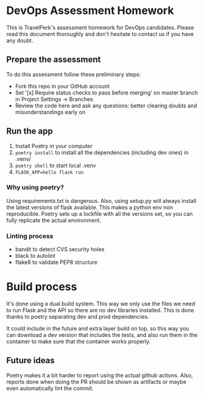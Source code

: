# DevOps Assessment Homework

This is TravelPerk's assessment homework for DevOps candidates. Please read
this document thoroughly and don't hesitate to contact us if you have any doubt.

## Prepare the assessment

To do this assessment follow these preliminary steps:

  * Fork this repo in your GitHub account
  * Set '[x] Require status checks to pass before merging' on master branch in Project Settings -> Branches
  * Review the code here and ask any questions: better clearing doubts and misunderstandings early on
  

## Run the app

1. Install Poetry in your computer
2. `poetry install` to install all the dependencies (including dev ones) in .venv/
3. `poetry shell` to start local .venv
4. `FLASK_APP=hello flask run`

### Why using poetry?

Using requirements.txt is dangerous. Also, using setup.py will always install the latest versions of flask available.
This makes a python env non reproducible. Poetry sets up a lockfile with all the versions set, so you can fully replicate
the actual environment.

### Linting process

* bandit to detect CVS security holes
* black to autolint
* flake8 to validate PEP8 structure

# Build process

It's done using a dual build system. This way we only use the files we need to run Flask and the API so there are no dev
libraries installed. This is done thanks to poetry separating dev and prod dependencies.

It could include in the future and extra layer build on top, so this way you can download a dev version that includes the tests,
and also run them in the container to make sure that the container works properly.

## Future ideas

Poetry makes it a bit harder to report using the actual github actions.
Also, reports done when doing the PR should be shown as artifacts or maybe even automatically lint the commit.